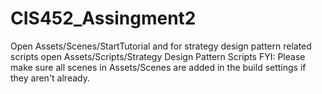# CIS452_Assingment2
Open Assets/Scenes/StartTutorial and for strategy design pattern related scripts open Assets/Scripts/Strategy Design Pattern Scripts
FYI: Please make sure all scenes in Assets/Scenes are added in the build settings if they aren't already. 
